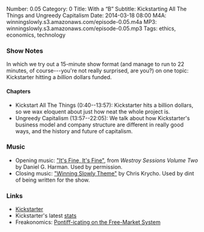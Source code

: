 Number: 0.05
Category: 0
Title: With a &ldquo;B&rdquo;
Subtitle: Kickstarting All The Things and Ungreedy Capitalism
Date: 2014-03-18 08:00
M4A: winningslowly.s3.amazonaws.com/episode-0.05.m4a
MP3: winningslowly.s3.amazonaws.com/episode-0.05.mp3
Tags: ethics, economics, technology

### Show Notes

In which we try out a 15-minute show format (and manage to run to 22 minutes, of course---you're not really surprised, are you?) on one topic: Kickstarter hitting a *billion* dollars funded.

#### Chapters

- Kickstart All The Things (0:40--13:57): Kickstarter hits a billion dollars, so we wax eloquent about just how neat the whole project is.
- Ungreedy Capitalism (13:57--22:05): We talk about how Kickstarter's business model and company structure are different in really good ways, and the history and future of capitalism.

### Music

- Opening music: ["It's Fine, It's Fine"][1], from _Westroy Sessions Volume Two_ by Daniel G. Harman. Used by permission.
- Closing music: ["Winning Slowly Theme"][2] by Chris Krycho. Used by dint of being written for the show.

### Links

- [Kickstarter][3]
- Kickstarter's latest [stats][4]
- Freakonomics: [Pontiff-icating on the Free-Market System][5]

[1]:	http://thetroublestarts.bandcamp.com/track/its-fine-its-fine
[2]:	https://soundcloud.com/chriskrycho/winning-slowly
[3]:	http://kickstarter.com/
[4]:	http://kickstarter.com/help/stats
[5]:	http://freakonomics.com/2013/12/19/pontiff-icating-on-the-free-market-system-a-new-freakonomics-radio-podcast/